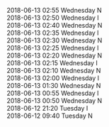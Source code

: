 2018-06-13 02:55 Wednesday  N  
2018-06-13 02:50 Wednesday  I  
2018-06-13 02:40 Wednesday  N  
2018-06-13 02:35 Wednesday  I  
2018-06-13 02:30 Wednesday  N  
2018-06-13 02:25 Wednesday  I  
2018-06-13 02:20 Wednesday  N  
2018-06-13 02:15 Wednesday  I  
2018-06-13 02:10 Wednesday  N  
2018-06-13 02:00 Wednesday  I  
2018-06-13 01:30 Wednesday  N  
2018-06-13 00:55 Wednesday  I  
2018-06-13 00:50 Wednesday  N  
2018-06-12 21:20 Tuesday  I  
2018-06-12 09:40 Tuesday  N  
